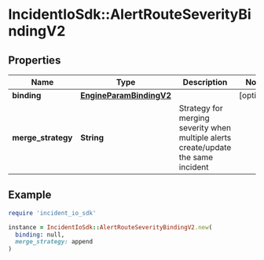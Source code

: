# IncidentIoSdk::AlertRouteSeverityBindingV2

## Properties

| Name | Type | Description | Notes |
| ---- | ---- | ----------- | ----- |
| **binding** | [**EngineParamBindingV2**](EngineParamBindingV2.md) |  | [optional] |
| **merge_strategy** | **String** | Strategy for merging severity when multiple alerts create/update the same incident |  |

## Example

```ruby
require 'incident_io_sdk'

instance = IncidentIoSdk::AlertRouteSeverityBindingV2.new(
  binding: null,
  merge_strategy: append
)
```

